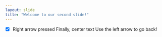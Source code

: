 ```yaml
---
layout: slide
title: "Welcome to our second slide!"
---
```

- [x] Right arrow pressed
Finally, center text
Use the left arrow to go back!
